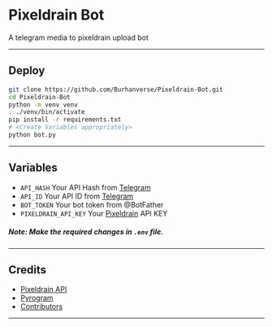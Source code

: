 # Pixeldrain Bot
A telegram media to pixeldrain upload bot

---

## Deploy

```sh
git clone https://github.com/Burhanverse/Pixeldrain-Bot.git
cd Pixeldrain-Bot
python -m venv venv
. ./venv/bin/activate
pip install -r requirements.txt
# <Create Variables appropriately>
python bot.py
```

---

## Variables

- `API_HASH` Your API Hash from [Telegram](https://my.telegram.org)
- `API_ID` Your API ID from [Telegram](https://my.telegram.org)
- `BOT_TOKEN` Your bot token from @BotFather
- `PIXELDRAIN_API_KEY` Your [Pixeldrain](https://pixeldrain.com) API KEY 

##### Note: Make the required changes in `.env` file.

---

## Credits

- [Pixeldrain API](https://pixeldrain.com/api)
- [Pyrogram](https://pyrogram.org)
- [Contributors](https://github.com/Burhanverse/Pixeldrain-Bot/graphs/contributors)

---
